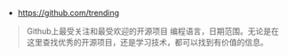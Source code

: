 - https://github.com/trending

> Github上最受关注和最受欢迎的开源项目
  编程语言，日期范围。无论是在这里查找优秀的开源项目，还是学习技术，都可以找到有价值的信息。

